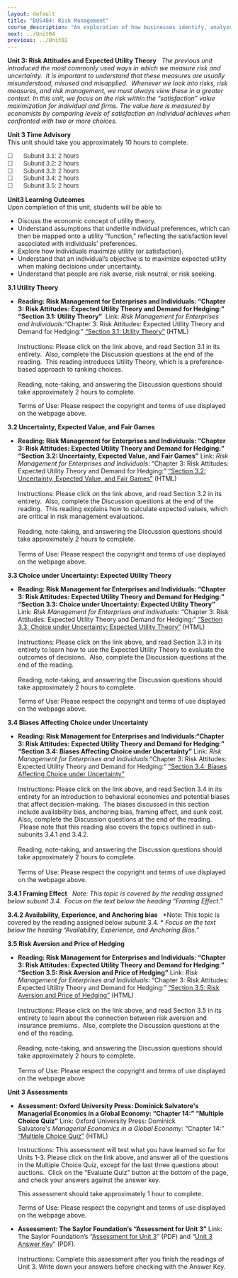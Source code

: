 ```yaml
---
layout: default
title: "BUS404: Risk Management"
course_description: "An exploration of how businesses identify, analyze, and manage the impact of project risk while making critical decisions while creating value for customers and a competitive advantage for the firm."
next: ../Unit04
previous: ../Unit02
---
```

**Unit 3: Risk Attitudes and Expected Utility Theory** <span
id="3"></span> 
*The previous unit introduced the most commonly used ways in which we
measure risk and uncertainty.  It is important to understand that these
measures are usually misunderstood, misused and misapplied.  Whenever we
look into risks, risk measures, and risk management, we must always view
these in a greater context. In this unit, we focus on the risk within
the “satisfaction” value maximization for individual and firms. The
value here is measured by economists by comparing levels of satisfaction
an individual achieves when confronted with two or more choices.*

**Unit 3 Time Advisory**  
This unit should take you approximately 10 hours to complete.  
  
 <span
style="color: rgb(51, 51, 51); font-family: sans-serif; line-height: 16.78333282470703px; ">☐</span><span
style="color: rgb(51, 51, 51); font-family: sans-serif; line-height: 16.78333282470703px; "> 
    Subunit 3.1: 2 hours</span>  
 <span
style="color: rgb(51, 51, 51); font-family: sans-serif; line-height: 16.78333282470703px; ">☐</span><span
style="color: rgb(51, 51, 51); font-family: sans-serif; line-height: 16.78333282470703px; "> 
    Subunit 3.2: 2 hours</span>  
 <span
style="color: rgb(51, 51, 51); font-family: sans-serif; line-height: 16.78333282470703px; ">☐</span><span
style="color: rgb(51, 51, 51); font-family: sans-serif; line-height: 16.78333282470703px; "> 
    Subunit 3.3: 2 hours</span>  
 <span
style="color: rgb(51, 51, 51); font-family: sans-serif; line-height: 16.78333282470703px; ">☐</span><span
style="color: rgb(51, 51, 51); font-family: sans-serif; line-height: 16.78333282470703px; "> 
    Subunit 3.4: 2 hours</span>  
 <span
style="color: rgb(51, 51, 51); font-family: sans-serif; line-height: 16.78333282470703px; ">☐</span><span
style="color: rgb(51, 51, 51); font-family: sans-serif; line-height: 16.78333282470703px; "> 
    Subunit 3.5: 2 hours</span>

**Unit3 Learning Outcomes**  
Upon completion of this unit, students will be able to:  
-   Discuss the economic concept of utility theory.
-   Understand assumptions that underlie individual preferences, which
    can then be mapped onto a utility “function,” reflecting the
    satisfaction level associated with individuals’ preferences.
-   Explore how individuals maximize utility (or satisfaction).
-   Understand that an individual’s objective is to maximize expected
    utility when making decisions under uncertainty.
-   Understand that people are risk averse, risk neutral, or risk
    seeking.

**3.1 Utility Theory** <span id="3.1"></span> 
-   **Reading: Risk Management for Enterprises and Individuals: “Chapter
    3: Risk Attitudes: Expected Utility Theory and Demand for Hedging:”
    “Section 3.1: Utility Theory”**
     Link: *Risk Management for Enterprises and Individuals:*“Chapter 3:
    Risk Attitudes: Expected Utility Theory and Demand for Hedging:”
    [“Section 3.1: Utility
    Theory”](https://resources.saylor.org/wwwresources/archived/site/wp-content/uploads/2013/06/Risk-Management-Ch3.pdf)
    (HTML)  
        
     Instructions: Please click on the link above, and read Section 3.1
    in its entirety.  Also, complete the Discussion questions at the end
    of the reading.  This reading introduces Utility Theory, which is a
    preference-based approach to ranking choices.  
        
     Reading, note-taking, and answering the Discussion questions should
    take approximately 2 hours to complete.  
      
     Terms of Use: Please respect the copyright and terms of use
    displayed on the webpage above.

**3.2 Uncertainty, Expected Value, and Fair Games** <span
id="3.2"></span> 
-   **Reading: Risk Management for Enterprises and Individuals: “Chapter
    3: Risk Attitudes: Expected Utility Theory and Demand for Hedging:”
    “Section 3.2: Uncertainty, Expected Value, and Fair Games”**
    Link: *Risk Management for Enterprises and Individuals*: “Chapter 3:
    Risk Attitudes: Expected Utility Theory and Demand for Hedging:”
    [“Section 3.2: Uncertainty, Expected Value, and Fair
    Games”](https://resources.saylor.org/wwwresources/archived/site/wp-content/uploads/2013/06/Risk-Management-Ch3.pdf)
    (HTML)  
        
     Instructions: Please click on the link above, and read Section 3.2
    in its entirety.  Also, complete the Discussion questions at the end
    of the reading.  This reading explains how to calculate expected
    values, which are critical in risk management evaluations.   
        
     Reading, note-taking, and answering the Discussion questions should
    take approximately 2 hours to complete.  
        
     Terms of Use: Please respect the copyright and terms of use
    displayed on the webpage above.

**3.3 Choice under Uncertainty: Expected Utility Theory** <span
id="3.3"></span> 
-   **Reading: Risk Management for Enterprises and Individuals: “Chapter
    3: Risk Attitudes: Expected Utility Theory and Demand for Hedging:”
    “Section 3.3: Choice under Uncertainty: Expected Utility Theory”**
    Link: *Risk Management for Enterprises and Individuals*: “Chapter 3:
    Risk Attitudes: Expected Utility Theory and Demand for Hedging:”
    [“Section 3.3: Choice under Uncertainty: Expected Utility
    Theory”](https://resources.saylor.org/wwwresources/archived/site/wp-content/uploads/2013/06/Risk-Management-Ch3.pdf)
    (HTML)  
        
     Instructions: Please click on the link above, and read Section 3.3
    in its entirety to learn how to use the Expected Utility Theory to
    evaluate the outcomes of decisions.  Also, complete the Discussion
    questions at the end of the reading.   
        
     Reading, note-taking, and answering the Discussion questions should
    take approximately 2 hours to complete.  
      
     Terms of Use: Please respect the copyright and terms of use
    displayed on the webpage above.

**3.4 Biases Affecting Choice under Uncertainty** <span
id="3.4"></span> 
-   **Reading: Risk Management for Enterprises and Individuals:“Chapter
    3: Risk Attitudes: Expected Utility Theory and Demand for Hedging:”
    “Section 3.4: Biases Affecting Choice under Uncertainty”**
    Link: *Risk Management for Enterprises and Individuals*:“Chapter 3:
    Risk Attitudes: Expected Utility Theory and Demand for Hedging:”
    [“Section 3.4: Biases Affecting Choice under
    Uncertainty”](https://resources.saylor.org/wwwresources/archived/site/wp-content/uploads/2013/06/Risk-Management-Ch3.pdf)  
        
     Instructions: Please click on the link above, and read Section 3.4
    in its entirety for an introduction to behavioral economics and
    potential biases that affect decision-making.  The biases discussed
    in this section include availability bias, anchoring bias, framing
    effect, and sunk cost.  Also, complete the Discussion questions at
    the end of the reading.  Please note that this reading also covers
    the topics outlined in sub-subunits 3.4.1 and 3.4.2.  
        
     Reading, note-taking, and answering the Discussion questions should
    take approximately 2 hours to complete.  
        
     Terms of Use: Please respect the copyright and terms of use
    displayed on the webpage above.

**3.4.1 Framing Effect** <span id="3.4.1"></span> 
*Note: This topic is covered by the reading assigned below subunit 3.4. 
Focus on the text below the heading “Framing Effect.”*

**3.4.2 Availability, Experience, and Anchoring bias** <span
id="3.4.2"></span> 
*Note: This topic is covered by the reading assigned below subunit
3.4. * *Focus on the text below the heading “Availability, Experience,
and Anchoring Bias.”*

**3.5 Risk Aversion and Price of Hedging** <span id="3.5"></span> 
-   **Reading: Risk Management for Enterprises and Individuals: “Chapter
    3: Risk Attitudes: Expected Utility Theory and Demand for Hedging:”
    “Section 3.5: Risk Aversion and Price of Hedging”**
    Link: *Risk Management for Enterprises and Individuals*: “Chapter 3:
    Risk Attitudes: Expected Utility Theory and Demand for Hedging:”
    [“Section 3.5: Risk Aversion and Price of
    Hedging”](https://resources.saylor.org/wwwresources/archived/site/wp-content/uploads/2013/06/Risk-Management-Ch3.pdf)
    (HTML)  
        
     Instructions: Please click on the link above, and read Section 3.5
    in its entirety to learn about the connection between risk aversion
    and insurance premiums.  Also, complete the Discussion questions at
    the end of the reading.   
        
     Reading, note-taking, and answering the Discussion questions should
    take approximately 2 hours to complete.  
        
     Terms of Use: Please respect the copyright and terms of use
    displayed on the webpage above

**Unit 3 Assessments** <span id="3.6"></span> 
-   **Assessment: Oxford University Press: Dominick Salvatore's
    Managerial Economics in a Global Economy: “Chapter 14:” “Multiple
    Choice Quiz”**
    Link: Oxford University Press: Dominick Salvatore's *Managerial
    Economics in a Global Economy*: “Chapter 14:” [“Multiple Choice
    Quiz”](http://www.oup.com/us/companion.websites/9780199811786/student/chapt14/multiplechoice/?view=usa)
    (HTML)  
      
     Instructions: This assessment will test what you have learned so
    far for Units 1-3. Please click on the link above, and answer all of
    the questions in the Multiple Choice Quiz, except for the last three
    questions about auctions.  Click on the “Evaluate Quiz” button at
    the bottom of the page, and check your answers against the answer
    key.  
      
     This assessment should take approximately 1 hour to complete.  
      
     Terms of Use: Please respect the copyright and terms of use
    displayed on the webpage above. 

-   **Assessment: The Saylor Foundation’s “Assessment for Unit 3”**
    Link: The Saylor Foundation’s “[Assessment for Unit
    3](https://resources.saylor.org/wwwresources/archived/site/wp-content/uploads/2012/08/BUS404-Unit-3-Assessment-FINAL.pdf)”
    (PDF) and “[Unit 3 Answer
    Key](https://resources.saylor.org/wwwresources/archived/site/wp-content/uploads/2012/08/BUS404-Unit-3-Assessment-Answer-Key-FINAL.pdf)”
    (PDF).  
        
     Instructions: Complete this assessment after you finish the
    readings of Unit 3. Write down your answers before checking with the
    Answer Key.


